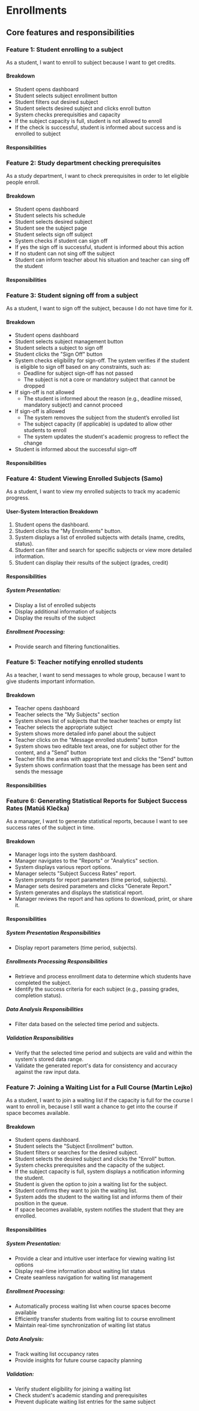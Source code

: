 # Enrollments

## Core features and responsibilities

### Feature 1: Student enrolling to a subject

As a student, I want to enroll to subject because I want to get credits.

#### Breakdown

- Student opens dashboard
- Student selects subject enrollment button
- Student filters out desired subject
- Student selects desired subject and clicks enroll button
- System checks prerequisities and capacity
- If the subject capacity is full, student is not allowed to enroll
- If the check is successful, student is informed about success and is enrolled to subject

#### Responsibilities

### Feature 2: Study department checking prerequisites

As a study department, I want to check prerequisites in order to let eligible people enroll.

#### Breakdown

- Student opens dashboard
- Student selects his schedule
- Student selects desired subject
- Student see the subject page
- Student selects sign off subject
- System checks if student can sign off
- If yes the sign off is successful, student is informed about this action
- If no student can not sing off the subject
- Student can inform teacher about his situation and teacher can sing off the student

#### Responsibilities


### Feature 3: Student signing off from a subject

As a student, I want to sign off the subject, because I do not have time for it.

#### Breakdown

- Student opens dashboard    
- Student selects subject management button 
- Student selects a subject to sign off 
- Student clicks the "Sign Off" button 
- System checks eligibility for sign-off. The system verifies if the student is eligible to sign off based on any constraints, such as:  
  - Deadline for subject sign-off has not passed
  - The subject is not a core or mandatory subject that cannot be dropped
- If sign-off is not allowed
  - The student is informed about the reason (e.g., deadline missed, mandatory subject) and cannot proceed
- If sign-off is allowed 
  - The system removes the subject from the student’s enrolled list
  - The subject capacity (if applicable) is updated to allow other students to enroll 
  - The system updates the student's academic progress to reflect the change
- Student is informed about the successful sign-off

#### Responsibilities


### Feature 4: Student Viewing Enrolled Subjects (Samo)
As a student, I want to view my enrolled subjects to track my academic progress.

#### User-System Interaction Breakdown
1. Student opens the dashboard.
2. Student clicks the "My Enrollments" button.
3. System displays a list of enrolled subjects with details (name, credits, status).
4. Student can filter and search for specific subjects or view more detailed information.
5. Student can display their results of the subject (grades, credit)

#### Responsibilities
##### System Presentation: 
  - Display a list of enrolled subjects
  - Display additional information of subjects
  - Display the results of the subject

##### Enrollment Processing:
  - Provide search and filtering functionalities.


### Feature 5: Teacher notifying enrolled students

As a teacher, I want to send messages to whole group, because I want to give students important information.

#### Breakdown

- Teacher opens dashboard
- Teacher selects the "My Subjects" section
- System shows list of subjects that the teacher teaches or empty list
- Teacher selects the appropriate subject
- System shows more detailed info panel about the subject
- Teacher clicks on the "Message enrolled students" button
- System shows two editable text areas, one for subject other for the content, and a "Send" button
- Teacher fills the areas with appropriate text and clicks the "Send" button
- System shows confirmation toast that the message has been sent and sends the message

#### Responsibilities

### Feature 6: Generating Statistical Reports for Subject Success Rates (Matúš Klečka)

As a manager, I want to generate statistical reports, because I want to see success rates of the subject in time.

#### Breakdown

- Manager logs into the system dashboard.
- Manager navigates to the "Reports" or "Analytics" section.
- System displays various report options.
- Manager selects "Subject Success Rates" report.
- System prompts for report parameters (time period, subjects).
- Manager sets desired parameters and clicks "Generate Report."
- System generates and displays the statistical report.
- Manager reviews the report and has options to download, print, or share it.

#### Responsibilities

##### System Presentation Responsibilities
- Display report parameters (time period, subjects).

##### Enrollments Processing Responsibilities
- Retrieve and process enrollment data to determine which students have completed the subject.
- Identify the success criteria for each subject (e.g., passing grades, completion status).


##### Data Analysis Responsibilities
- Filter data based on the selected time period and subjects.

##### Validation Responsibilities
- Verify that the selected time period and subjects are valid and within the system's stored data range.
- Validate the generated report's data for consistency and accuracy against the raw input data.

### Feature 7: Joining a Waiting List for a Full Course (Martin Lejko)

As a student, I want to join a waiting list if the capacity is full for the course I want to enroll in, because I still want a chance to get into the course if space becomes available.

#### Breakdown

- Student opens dashboard.
- Student selects the "Subject Enrollment" button.
- Student filters or searches for the desired subject.
- Student selects the desired subject and clicks the "Enroll" button.
- System checks prerequisites and the capacity of the subject.
- If the subject capacity is full, system displays a notification informing the student.
- Student is given the option to join a waiting list for the subject.
- Student confirms they want to join the waiting list.
- System adds the student to the waiting list and informs them of their position in the queue.
- If space becomes available, system notifies the student that they are enrolled.

#### Responsibilities

##### System Presentation:

* Provide a clear and intuitive user interface for viewing waiting list options  
* Display real-time information about waiting list status  
* Create seamless navigation for waiting list management  

##### Enrollment Processing:

* Automatically process waiting list when course spaces become available  
* Efficiently transfer students from waiting list to course enrollment  
* Maintain real-time synchronization of waiting list status  

##### Data Analysis:

* Track waiting list occupancy rates  
* Provide insights for future course capacity planning  

##### Validation:

* Verify student eligibility for joining a waiting list  
* Check student's academic standing and prerequisites   
* Prevent duplicate waiting list entries for the same subject   


